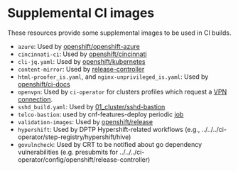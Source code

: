 # Supplemental CI images

These resources provide some supplemental images to be used in CI builds.
- `azure`: Used by [openshift/openshift-azure](../../../ci-operator/config/openshift/openshift-azure)
- `cincinnati-ci`: Used by [openshift/cincinnati](../../../ci-operator/config/openshift/cincinnati)
- `cli-jq.yaml`: Used by [openshift/kubernetes](../../ci-operator/config/openshift/kubernetes)
- `content-mirror`: Used by [release-controller](../../build-clusters/common/release-controller)
- `html-proofer_is.yaml`, and `nginx-unprivileged_is.yaml`: Used by [openshift/ci-docs](../../ci-operator/config/openshift/ci-docs)
- `openvpn`: Used by `ci-operator` for clusters profiles which request a [VPN connection](https://docs.ci.openshift.org/docs/architecture/step-registry/#vpn-connection).
- `sshd_build.yaml`: Used by [01_cluster/sshd-bastion](../../../clusters/build-clusters/01_cluster/sshd-bastion)
- `telco-bastion`: used by cnf-features-deploy periodic [job](../../../ci-operator/config/openshift-kni/cnf-features-deploy/)
- `validation-images`: Used by [openshift/release](../../../ci-operator/config/openshift/release)
- `hypershift`: Used by DPTP Hypershift-related workflows (e.g., ../../../ci-operator/step-registry/hypershift/hive)
- `govulncheck`: Used by CRT to be notified about go dependency vulnerabilities (e.g. presubmits for ../../../ci-operator/config/openshift/release-controller)
